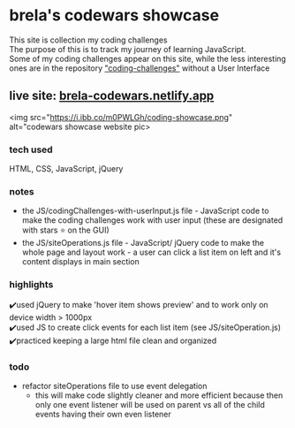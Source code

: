 # brela's codewars showcase
This site is collection my coding challenges<br>
The purpose of this is to track my journey of learning JavaScript.<br>
Some of my coding challenges appear on this site, while the less interesting ones are in the repository <a href="https://github.com/Brela/coding-challenges" target="_blank">"coding-challenges"</a> without a User Interface
## live site: <a href="https://brela-codewars.netlify.app/" target="_blank">brela-codewars.netlify.app</a>

<img src="https://i.ibb.co/m0PWLGh/coding-showcase.png" alt="codewars showcase website pic>

### tech used
HTML, CSS, JavaScript, jQuery
### notes
* the JS/codingChallenges-with-userInput.js file - JavaScript code to make the coding challenges work with user input (these are designated with stars ⭐ on the GUI)
* the JS/siteOperations.js file - JavaScript/ jQuery code to make the whole page and layout work - a user can click a list item on left and it's content displays in main section

### highlights
✔️used jQuery to make 'hover item shows preview' and to work only on device width > 1000px<br>
✔️used JS to create click events for each list item (see JS/siteOperation.js)<br>
✔️practiced keeping a large html file clean and organized<br>

### todo
* refactor siteOperations file to use event delegation
    * this will make code slightly cleaner and more efficient because then only one event listener will be used on parent vs all of the child events having their own even listener

